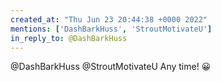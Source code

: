 ```yaml
---
created_at: "Thu Jun 23 20:44:38 +0000 2022"
mentions: ['DashBarkHuss', 'StroutMotivateU']
in_reply_to: @DashBarkHuss
---
```


@DashBarkHuss @StroutMotivateU Any time! 😀